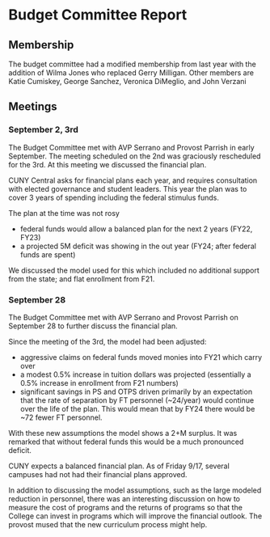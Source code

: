 # Budget Committee Report


## Membership

The budget committee had a modified membership from last year with the addition of Wilma Jones who replaced Gerry Milligan. Other members are Katie Cumiskey, George Sanchez, Veronica DiMeglio, and John Verzani


## Meetings

### September 2, 3rd

The Budget Committee met with AVP Serrano and Provost Parrish in early September. The meeting scheduled on the 2nd was graciously rescheduled for the 3rd. At this meeting we discussed the financial plan.

CUNY Central asks for financial plans each year, and requires consultation with elected governance and student leaders. This year the plan was to cover 3 years of spending including the federal stimulus funds.

The plan at the time was not rosy

* federal funds would allow a balanced plan for the next 2 years (FY22, FY23)
* a projected 5M deficit was showing in the out year (FY24; after federal funds are spent)

We discussed the model used for this which included no additional support from the state; and flat enrollment from F21.


### September 28

The Budget Committee met with AVP Serrano and Provost Parrish on September 28 to further discuss the financial plan.

Since the meeting of the 3rd, the model had been adjusted:

* aggressive claims on federal funds moved monies into FY21 which carry over
* a modest 0.5% increase in tuition dollars was projected (essentially a 0.5% increase in enrollment from F21 numbers)
* significant savings in PS and OTPS driven primarily by an expectation that the rate of separation by FT personnel (~24/year) would continue over the life of the plan. This would mean that by FY24 there would be ~72 fewer FT personnel.

With these new assumptions the model shows a 2+M surplus. It was remarked that without federal funds this would be a much pronounced deficit.

CUNY expects a balanced financial plan. As of Friday 9/17, several campuses had not had their financial plans approved.

In addition to discussing the model assumptions, such as the large modeled reduction in personnel, there was an interesting discussion on how to measure the cost of programs and the returns of programs so that the College can invest in programs which will improve the financial outlook. The provost mused that the new curriculum process might help.

